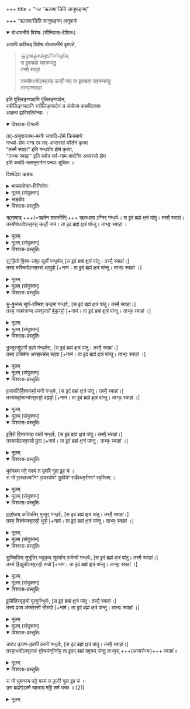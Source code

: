 +++
title = "१४ 'ऋताषा'डिति सानुषङ्गम्"

+++
'ऋताषा'डिति सानुषङ्गम् अनुवाकं

<details open><summary>बोधायनीये विशेषः (श्रीनिवास-देशिकः)</summary>

अत्रापि कश्चिद् विशेषः बोधायनीये दृश्यते,

> ऋ॒ता॒षाडृ॒तधा॑मा॒ऽग्निर्ग॑न्ध॒र्वस्  
> स इ॒दम्ब्रह्म॑ ख्ष॒त्रम्पा॑तु॒  
> तस्मै॒ स्वाहा॒
>
> तस्यौष॑धयोऽफ्स॒रस॒ ऊर्जो॒ नाम॒
> ता इ॒दम्ब्रह्म॑ ख्ष॒त्रम्पा॑न्तु॒  
> ताभ्य॒स्स्वाहा॑

इति पुंल्लिङ्गपदानि पुंल्लिङ्गपदेन,  
स्त्रीलिङ्गपदानि  स्त्रीलिङ्गपदेन च संयोज्य कथयितव्याः  
आहत्य द्वाविंशतिर्मन्त्राः ।

<details open><summary>विश्वास-टिप्पनी</summary>

तद्-अनुवाकस्थ-मन्त्रैः जयादि-होमे क्रियमाणे  
गन्धर्व-होम-मन्त्र एव तद्-अप्सरसां कीर्तनं कृत्वा  
"तस्मै स्वाहा" इति गन्धर्वाय होमं कृत्वा,  
"ताभ्यः स्वाहा" इति सर्वत्र सर्व-नाम-शब्देनैव अप्सरसो होम  
इति कपर्दि-मतानुसारेण पन्थाः सूचितः ॥
</details>
</details>



विश्वेदेवा ऋषयः


<details><summary>भास्करोक्त-विनियोगः</summary>

1अथ राष्ट्रकामादिभ्यो विहिता राष्ट्रभृतः ऋताषाडृतधामेत्यादयः द्विस्स्वाहाकारं होतव्याः । 
</details>
<details><summary>मूलम् (संयुक्तम्)</summary>

ऋ॒ता॒षाडृ॒तधा॑मा॒ऽग्निर्ग॑न्ध॒र्वस्तस्यौष॑धयोऽफ्स॒रस॒ ऊर्जो॒ नाम॒ स इ॒दम्ब्रह्म॑ ख्ष॒त्रम्पा॑तु॒ ता इ॒दम्ब्रह्म॑ ख्ष॒त्रम्पा॑न्तु॒ तस्मै॒ स्वाहा॒ ताभ्य॒स्स्वाहा॑
</details>
<details><summary>सङ्क्षेपः</summary>

ऋ॒ता॒षाड् +++(=ऋतेन शाततीति)+++ ऋ॒तधा॑मा॒ ऽग्निर् ग॑न्ध॒र्वः। स इ॒दं ब्रह्म॑ क्ष॒त्रं पा॑तु। तस्मै॒ स्वाहा॑।  
तस्यौष॑धयोऽप्स॒रस॒ ऊर्जो॒ नाम॑। ता इ॒दं ब्रह्म॑ क्ष॒त्रं पा॑न्तु। ताभ्यः॒ स्वाहा॑ ।

स॒ꣳ॒हि॒तो वि॒श्वसा॑मा॒ +++(=विश्वानि सामान्यवसितान्यस्मिन्)+++ सूर्यो॑ ग॑न्ध॒र्वः । … ।    
तस्य॒ मरी॑चयोऽप्स॒रस॒ आ॒युवो॒ नाम॑ । … ।  

सु॒षु॒म्नः+++(=सुखम्)+++ सूर्य॑रश्मिश् च॒न्द्रमा॑ ग॑न्ध॒र्वः । … ।  
तस्य॒ नक्ष॑त्राण्यऽप्स॒रसो॑ बे॒कुर॑यो॒+++(=चित्तविकारहेतवः)+++ नाम॑ । … ।  

भु॒ज्युस् +++(=पालयिता, यो भुनक्ति)+++ सु॑प॒र्णो य॒ज्ञो ग॑न्ध॒र्वः । … ।    
तस्य॒ दक्षि॑णा अप्स॒रस॑स् स्त॒वा  नाम॑ । … ।  

प्र॒जाप॑तिर्वि॒श्वक॑र्मा॒ मनो॑ गन्ध॒र्वः । … ।  
तस्य॑र्क्सा॒मान्य् अप्स॒रसो॒ वह्ण॑यो॒ +++(सौन्दर्यं वहन्तीति)+++ नाम॑ । … ।

इ॒षि॒रो +++(इष्यमानवस्तुवत्त्वात्)+++ वि॒श्वव्य॑चा॒ +++(विश्वं वियातीति)+++ वातो॑ ग॑न्ध॒र्वः । … ।  
तस्यापो॑ऽप्स॒रसो॑ मु॒दा नाम॑ । … ।

भुव॑नस्य पते॒ यस्य॑ त उ॒परि॑ गृ॒हा इ॒ह च॑ ।
स नो॑ रास्व+++(=देहि)+++ +आज्या॑निꣳ+++(=दीर्घायुः)+++ रा॒यस्पोषाꣳ॑  
सु॒वीर्यꣳ॑ संवत्स॒रीणाꣳ॑ स्व॒स्तिꣳ स्वाहा॑ ।

प॒र॒मे॒ष्ठ्य् +++(=परमस्थानो)+++ अधि॑पतिर् मृ॒त्युर् ग॑न्ध॒र्वः । … ।  
तस्य॒ विश्व॑म् अप्स॒रसो॒ भुवो॑  नाम॑ । … ।

सु॒क्षि॒तिस् सुभू॑तिर् भद्र॒कृत् सुव॑र्वान् प॒र्जन्यो॑ ग॑न्ध॒र्वः । … ।  
तस्य॒ वि॒द्युतो॑ऽप्स॒रसो॒ रुचो॒  नाम॑ । … ।

दू॒रेहे॑तिर् अमृड॒यो मृ॒त्युर् ग॑न्ध॒र्वः । … ।  
तस्य॒ प्र॒जा अ॑प्स॒रसो॒ भी॒रुवो॒  नाम॑ । … ।

चारुः॑ कृपणका॒शी +++(कृपणेषु मनो दीपयतीति)+++ कामो॑ ग॑न्ध॒र्वः । … ।  
तस्या॒धयो॑ +++(=चित्तक्लेशाधिदेवताः)+++ ऽप्स॒रस॑श् शो॒चय॑तीर् नाम॑ । … ।

स नो॑ भुवनस्य पते॒ यस्य॑ त उ॒परि॑ गृ॒हा इ॒ह च॑।  
उ॒रु+++(=विपुल)+++ब्रह्म॑णे॒ ऽस्मै क्ष॒त्राय॒  
महि॒+++(=महत्)+++ शर्म॑ यच्छ॒ स्वाहा॑ ॥
</details>
<details open><summary>विश्वास-प्रस्तुतिः</summary>

ऋ॒ता॒षाड् +++(=ऋतेन शाततीति)+++ ऋ॒तधा॑मा॒ ऽग्निर् ग॑न्ध॒र्वः। स इ॒दं ब्रह्म॑ क्ष॒त्रं पा॑तु। तस्मै॒ स्वाहा॑।  
तस्यौष॑धयोऽप्स॒रस॒ ऊर्जो॒ नाम॑। ता इ॒दं ब्रह्म॑ क्ष॒त्रं पा॑न्तु। ताभ्यः॒ स्वाहा॑ ।
</details>
<details><summary>मूलम्</summary>

ऋ॒ता॒षाडृ॒तधा॑मा॒ अग्निर्ग॑न्ध॒र्वः , तस्यौष॑धयोऽफ्स॒रसः॑  , ऊर्जो॒ नाम॒,  स इ॒दम्ब्रह्म॑ ख्ष॒त्रम्पा॑तु॒ ,ता इ॒दम्ब्रह्म॑ ख्ष॒त्रम्पा॑न्तु॒,  तस्मै॒ स्वाहा॒ , ताभ्य॒स्स्वाहा॑
</details>

<details><summary>मूलम् (संयुक्तम्)</summary>

सꣳहि॒तो वि॒श्वसा॑मा॒ सूर्यो॑ गन्ध॒र्वस्तस्य॒ मरी॑चयोऽफ्स॒रस॑ आ॒युव॑स्
</details>
<details open><summary>विश्वास-प्रस्तुतिः</summary>

स॒ꣳ॒हि॒तो वि॒श्व-सा॑मा॒ सूर्यो॑ गन्ध॒र्वस् [स इ॒दं ब्रह्म॑ क्ष॒त्रं पा॑तु। तस्मै॒ स्वाहा॑।]  
तस्य॒ मरी॑चयोऽफ्स॒रस॑ आ॒युवो॒  [+नाम॑। ता इ॒दं ब्रह्म॑ क्ष॒त्रं पा॑न्तु। ताभ्यः॒ स्वाहा॑ ।]


</details>
<details><summary>मूलम्</summary>

स॒ꣳ॒हि॒तो वि॒श्वसा॑मा॒ सूर्यो॑ गन्ध॒र्वस् [स इ॒दं ब्रह्म॑ क्ष॒त्रं पा॑तु। तस्मै॒ स्वाहा॑।]  
तस्य॒ मरी॑चयोऽफ्स॒रस॑ आ॒युवः॑  [+नाम॑। ता इ॒दं ब्रह्म॑ क्ष॒त्रं पा॑न्तु। ताभ्यः॒ स्वाहा॑ ।]


</details>

<details><summary>मूलम् (संयुक्तम्)</summary>

सुषु॒म्नस्सूर्य॑रश्मिश्च॒न्द्रमा॑ गन्ध॒र्वस्तस्य॒ नख्ष॑त्राण्यफ्स॒रसो॑ बे॒कुर॑यः
</details>
<details open><summary>विश्वास-प्रस्तुतिः</summary>

सु॒-षु॒म्नस् सूर्य॑-रश्मिश् च॒न्द्रमा॑ गन्ध॒र्वः, [स इ॒दं ब्रह्म॑ क्ष॒त्रं पा॑तु। तस्मै॒ स्वाहा॑।]  
तस्य॒ नख्ष॑त्राण्य् अफ्स॒रसो॑ बे॒कुर॑यो॒ [+नाम॑। ता इ॒दं ब्रह्म॑ क्ष॒त्रं पा॑न्तु। ताभ्यः॒ स्वाहा॑ ।]  

</details>
<details><summary>मूलम्</summary>

सु॒षु॒म्नस्सूर्य॑रश्मिश्च॒न्द्रमा॑ गन्ध॒र्वः, [स इ॒दं ब्रह्म॑ क्ष॒त्रं पा॑तु। तस्मै॒ स्वाहा॑।]  
तस्य॒ नख्ष॑त्राण्यफ्स॒रसो॑ बे॒कुर॑यः [+नाम॑। ता इ॒दं ब्रह्म॑ क्ष॒त्रं पा॑न्तु। ताभ्यः॒ स्वाहा॑ ।]  

</details>

<details><summary>मूलम् (संयुक्तम्)</summary>

भु॒ज्युस्सु॑प॒र्णो य॒ज्ञो ग॑न्ध॒र्वस्तस्य॒ दख्षि॑णा अफ्स॒रस॑स्स्त॒वाः
</details>
<details open><summary>विश्वास-प्रस्तुतिः</summary>

भु॒ज्युस्सु॑प॒र्णो य॒ज्ञो ग॑न्ध॒र्वस्, [स इ॒दं ब्रह्म॑ क्ष॒त्रं पा॑तु। तस्मै॒ स्वाहा॑।]  
तस्य॒ दख्षि॑णा अफ्स॒रस॑स् स्त॒वा [+नाम॑। ता इ॒दं ब्रह्म॑ क्ष॒त्रं पा॑न्तु। ताभ्यः॒ स्वाहा॑ ।]   

</details>
<details><summary>मूलम्</summary>

भु॒ज्युस्सु॑प॒र्णो य॒ज्ञो ग॑न्ध॒र्वस्, [स इ॒दं ब्रह्म॑ क्ष॒त्रं पा॑तु। तस्मै॒ स्वाहा॑।]  
तस्य॒ दख्षि॑णा अफ्स॒रस॑स् स्त॒वाः [+नाम॑। ता इ॒दं ब्रह्म॑ क्ष॒त्रं पा॑न्तु। ताभ्यः॒ स्वाहा॑ ।]   

</details>

<details><summary>मूलम् (संयुक्तम्)</summary>

प्र॒जाप॑तिर्वि॒श्वक॑र्मा॒ मनः॑ [19] ग॒न्ध॒र्वस्तस्य॑र्ख्सा॒मान्य॑फ्स॒रसो॒ वह्न॑यः
</details>
<details open><summary>विश्वास-प्रस्तुतिः</summary>

प्र॒जाप॑तिर्वि॒श्वक॑र्मा॒  मनो॑ गन्ध॒र्वः, [स इ॒दं ब्रह्म॑ क्ष॒त्रं पा॑तु। तस्मै॒ स्वाहा॑।]  
तस्य॑र्ख्सा॒मान्य॑फ्स॒रसो॒ वह्न॑यो॒  [+नाम॑। ता इ॒दं ब्रह्म॑ क्ष॒त्रं पा॑न्तु। ताभ्यः॒ स्वाहा॑ ।]   

</details>
<details><summary>मूलम्</summary>

प्र॒जाप॑तिर्वि॒श्वक॑र्मा॒  मनो॑ गन्ध॒र्वः, [स इ॒दं ब्रह्म॑ क्ष॒त्रं पा॑तु। तस्मै॒ स्वाहा॑।]  
तस्य॑र्ख्सा॒मान्य॑फ्स॒रसो॒ वह्न॑यः  [+नाम॑। ता इ॒दं ब्रह्म॑ क्ष॒त्रं पा॑न्तु। ताभ्यः॒ स्वाहा॑ ।]   

</details>

<details><summary>मूलम् (संयुक्तम्)</summary>

इषि॒रो वि॒श्वव्य॑चा॒ वातो॑ गन्ध॒र्वस्तस्यापो॑ऽफ्स॒रसो॑ मु॒दा
</details>
<details open><summary>विश्वास-प्रस्तुतिः</summary>

इ॒षि॒रो  वि॒श्वव्य॑चा॒ वातो॑ गन्ध॒र्वः, [स इ॒दं ब्रह्म॑ क्ष॒त्रं पा॑तु। तस्मै॒ स्वाहा॑।]  
तस्यापो॑ऽफ्स॒रसो॑ मु॒दा [+नाम॑। ता इ॒दं ब्रह्म॑ क्ष॒त्रं पा॑न्तु। ताभ्यः॒ स्वाहा॑ ।]   

</details>
<details><summary>मूलम्</summary>

इ॒षि॒रो  वि॒श्वव्य॑चा॒ वातो॑ गन्ध॒र्वः, [स इ॒दं ब्रह्म॑ क्ष॒त्रं पा॑तु। तस्मै॒ स्वाहा॑।]  
तस्यापो॑ऽफ्स॒रसो॑ मु॒दाः [+नाम॑। ता इ॒दं ब्रह्म॑ क्ष॒त्रं पा॑न्तु। ताभ्यः॒ स्वाहा॑ ।]   

</details>

<details open><summary>विश्वास-प्रस्तुतिः</summary>

भुव॑नस्य पते॒ यस्य॑ त उ॒परि॑ गृ॒हा इ॒ह च॑ ।   
स नो॑ रा॒स्वाज्या॑निꣳ रा॒यस्पोषꣳ॑ सु॒वीर्यꣳ॑ सव्ँवथ्स॒रीणाꣳ॑ स्व॒स्तिम् ।   
</details>
<details><summary>मूलम्</summary>

भुव॑नस्य पते॒ यस्य॑ त उ॒परि॑ गृ॒हा इ॒ह च॑ ।   
स नो॑ रा॒स्वाज्या॑निꣳ रा॒यस्पोषꣳ॑ सु॒वीर्यꣳ॑ सव्ँवथ्स॒रीणाꣳ॑ स्व॒स्तिम् ।   
</details>

<details><summary>मूलम् (संयुक्तम्)</summary>

प॒र॒मे॒ष्ठ्यधि॑पतिर्मृ॒त्युर्ग॑न्ध॒र्वस्तस्य॒ विश्व॑मफ्स॒रसो॒ भुव॑स्           
</details>
<details open><summary>विश्वास-प्रस्तुतिः</summary>

प॒र॒मे॒ष्ठ्य् अधि॑पतिर् मृ॒त्युर् ग॑न्ध॒र्वः, [स इ॒दं ब्रह्म॑ क्ष॒त्रं पा॑तु। तस्मै॒ स्वाहा॑।]  
तस्य॒ विश्व॑मफ्स॒रसो॒ भुवो॒   [+नाम॑। ता इ॒दं ब्रह्म॑ क्ष॒त्रं पा॑न्तु। ताभ्यः॒ स्वाहा॑ ।]   

</details>
<details><summary>मूलम्</summary>

प॒र॒मे॒ष्ठ्यधि॑पतिर्मृ॒त्युर्ग॑न्ध॒र्वः, [स इ॒दं ब्रह्म॑ क्ष॒त्रं पा॑तु। तस्मै॒ स्वाहा॑।]  
तस्य॒ विश्व॑मफ्स॒रसो॒ भुवो॑   [+नाम॑। ता इ॒दं ब्रह्म॑ क्ष॒त्रं पा॑न्तु। ताभ्यः॒ स्वाहा॑ ।]   

</details>

<details><summary>मूलम् (संयुक्तम्)</summary>

सुख्षि॒तिस्सुभू॑तिर्भद्र॒कृथ्सुव॑र्वान्प॒र्जन्यो॑ गन्ध॒र्वस्तस्य॑ वि॒द्युतो॑ऽफ्स॒रसो॒ रुचो॑  
</details>
<details open><summary>विश्वास-प्रस्तुतिः</summary>

सु॒ख्षि॒तिस् सुभू॑तिर् भद्र॒कृथ् सुव॑र्वान् प॒र्जन्यो॑ गन्ध॒र्वः, [स इ॒दं ब्रह्म॑ क्ष॒त्रं पा॑तु। तस्मै॒ स्वाहा॑।]  
तस्य॑ वि॒द्युतो॑ऽफ्स॒रसो॒ रुचो॑ [+नाम॑। ता इ॒दं ब्रह्म॑ क्ष॒त्रं पा॑न्तु। ताभ्यः॒ स्वाहा॑ ।]   

</details>
<details><summary>मूलम्</summary>

सु॒ख्षि॒तिस्सुभू॑तिर्भद्र॒कृथ्सुव॑र्वान् ,   प॒र्जन्यो॑ गन्ध॒र्वः, [स इ॒दं ब्रह्म॑ क्ष॒त्रं पा॑तु। तस्मै॒ स्वाहा॑।]  
तस्य॑ वि॒द्युतो॑ऽफ्स॒रसो॒ रुचो॑ [+नाम॑। ता इ॒दं ब्रह्म॑ क्ष॒त्रं पा॑न्तु। ताभ्यः॒ स्वाहा॑ ।]   

</details>

<details><summary>मूलम् (संयुक्तम्)</summary>

दू॒रेहे॑तिरमृड॒यः [20]  मृ॒त्युर्ग॑न्ध॒र्वस्तस्य॑ प्र॒जा अ॑फ्स॒रसो॑ भी॒रुवः
</details>
<details open><summary>विश्वास-प्रस्तुतिः</summary>

दू॒रेहे॑तिरमृड॒यो  मृ॒त्युर्ग॑न्ध॒र्वः, [स इ॒दं ब्रह्म॑ क्ष॒त्रं पा॑तु। तस्मै॒ स्वाहा॑।]  
तस्य॑ प्र॒जा अ॑फ्स॒रसो॑ भी॒रुवो॒ [+नाम॑। ता इ॒दं ब्रह्म॑ क्ष॒त्रं पा॑न्तु। ताभ्यः॒ स्वाहा॑ ।]   

</details>
<details><summary>मूलम्</summary>

दू॒रेहे॑तिरमृड॒यो  मृ॒त्युर्ग॑न्ध॒र्वः, [स इ॒दं ब्रह्म॑ क्ष॒त्रं पा॑तु। तस्मै॒ स्वाहा॑।]  
तस्य॑ प्र॒जा अ॑फ्स॒रसो॑ भी॒रुवः॑ [+नाम॑। ता इ॒दं ब्रह्म॑ क्ष॒त्रं पा॑न्तु। ताभ्यः॒ स्वाहा॑ ।]   

</details>

<details><summary>मूलम् (संयुक्तम्)</summary>

चारु॑ᳵ कृपणका॒शी कामो॑ गन्ध॒र्वस्तस्या॒धयो॑ऽफ्स॒रस॑श्शो॒चय॑न्ती॒र्नाम॒ स इ॒दम्ब्रह्म॑ ख्ष॒त्रम्पा॑तु॒ ता इ॒दम्ब्रह्म॑ ख्ष॒त्रम्पा॑न्तु॒ तस्मै॒ स्वाहा॒ ताभ्य॒स्स्वाहा
</details>
<details open><summary>विश्वास-प्रस्तुतिः</summary>

चारु॑ᳵ कृपण-का॒शी कामो॑ गन्ध॒र्वः, [स इ॒दं ब्रह्म॑ क्ष॒त्रं पा॑तु। तस्मै॒ स्वाहा॑।]  
तस्या॒धयो॑ऽफ्स॒रसः॑ शो॒चय॑न्ती॒र्नाम॒ ता इ॒दम् ब्रह्म॑ ख्ष॒त्रम् पा॑न्तु॒ ताभ्य॒स्  +++(अप्सरोभ्यः)+++  स्वाहा॑॥
</details>
<details><summary>मूलम्</summary>

चारु॑ᳵ कृपणका॒शी कामो॑ गन्ध॒र्वः, [स इ॒दं ब्रह्म॑ क्ष॒त्रं पा॑तु। तस्मै॒ स्वाहा॑।]  
तस्या॒धयो॑ऽफ्स॒रसः॑ शो॒चय॑न्ती॒र्नाम॒  स इ॒दम्ब्रह्म॑ ख्ष॒त्रम्पा॑तु॒ ता इ॒दम्ब्रह्म॑ ख्ष॒त्रम्पा॑न्तु॒ तस्मै॒ स्वाहा॒, ताभ्य॒स् स्वाहा॑
</details>

<details open><summary>विश्वास-प्रस्तुतिः</summary>

स नो॑ भुवनस्य पते॒ यस्य॑ त उ॒परि॑ गृ॒हा इ॒ह च॑ ।   
उ॒रु ब्रह्म॑णे॒ऽस्मै ख्ष॒त्राय॒ महि॒ शर्म॑ यच्छ ॥ [21]  
</details>
<details><summary>मूलम्</summary>

स नो॑ भुवनस्य पते॒ यस्य॑ त उ॒परि॑ गृ॒हा इ॒ह च॑ ।   
उ॒रु ब्रह्म॑णे॒ऽस्मै ख्ष॒त्राय॒ महि॒ शर्म॑ यच्छ ॥ [21]  
</details>

